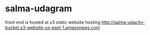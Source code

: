 # salma-udagram
front end is hosted at s3 static website hosting
http://salma-udacity-bucket.s3-website-us-east-1.amazonaws.com
